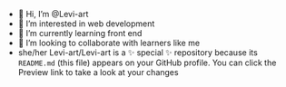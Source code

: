 - 👋 Hi, I’m @Levi-art
- 👀 I’m interested in web development
- 🌱 I’m currently learning front end
- 💞️ I’m looking to collaborate with learners like me
- she/her
Levi-art/Levi-art is a ✨ special ✨ repository because its `README.md` (this file) appears on your GitHub profile.
You can click the Preview link to take a look at your changes
